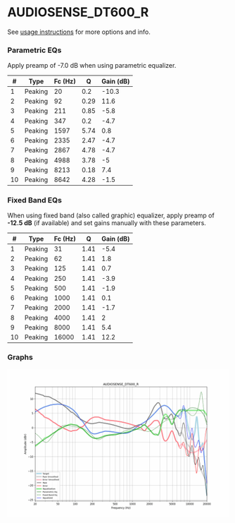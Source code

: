 # AUDIOSENSE_DT600_R
See [usage instructions](https://github.com/jaakkopasanen/AutoEq#usage) for more options and info.

### Parametric EQs
Apply preamp of -7.0 dB when using parametric equalizer.

|   # | Type    |   Fc (Hz) |    Q |   Gain (dB) |
|-----|---------|-----------|------|-------------|
|   1 | Peaking |        20 | 0.2  |       -10.3 |
|   2 | Peaking |        92 | 0.29 |        11.6 |
|   3 | Peaking |       211 | 0.85 |        -5.8 |
|   4 | Peaking |       347 | 0.2  |        -4.7 |
|   5 | Peaking |      1597 | 5.74 |         0.8 |
|   6 | Peaking |      2335 | 2.47 |        -4.7 |
|   7 | Peaking |      2867 | 4.78 |        -4.7 |
|   8 | Peaking |      4988 | 3.78 |        -5   |
|   9 | Peaking |      8213 | 0.18 |         7.4 |
|  10 | Peaking |      8642 | 4.28 |        -1.5 |

### Fixed Band EQs
When using fixed band (also called graphic) equalizer, apply preamp of **-12.5 dB** (if available) and set gains manually with these parameters.

|   # | Type    |   Fc (Hz) |    Q |   Gain (dB) |
|-----|---------|-----------|------|-------------|
|   1 | Peaking |        31 | 1.41 |        -5.4 |
|   2 | Peaking |        62 | 1.41 |         1.8 |
|   3 | Peaking |       125 | 1.41 |         0.7 |
|   4 | Peaking |       250 | 1.41 |        -3.9 |
|   5 | Peaking |       500 | 1.41 |        -1.9 |
|   6 | Peaking |      1000 | 1.41 |         0.1 |
|   7 | Peaking |      2000 | 1.41 |        -1.7 |
|   8 | Peaking |      4000 | 1.41 |         2   |
|   9 | Peaking |      8000 | 1.41 |         5.4 |
|  10 | Peaking |     16000 | 1.41 |        12.2 |

### Graphs
![](./AUDIOSENSE_DT600_R.png)
